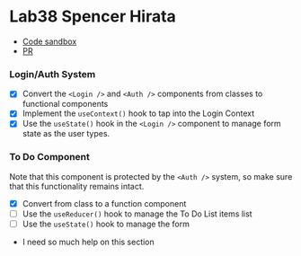 # Lab38 Spencer Hirata

- [Code sandbox](https://codesandbox.io/s/m9oz91vmmy)
- [PR]()

### Login/Auth System

- [x] Convert the `<Login />` and `<Auth />` components from classes to functional components
- [x] Implement the `useContext()` hook to tap into the Login Context
- [x] Use the `useState()` hook in the `<Login />` component to manage form state as the user types.

### To Do Component

Note that this component is protected by the `<Auth />` system, so make sure that this functionality remains intact.

- [x] Convert from class to a function component
- [ ] Use the `useReducer()` hook to manage the To Do List items list
- [ ] Use the `useState()` hook to manage the form

- I need so much help on this section
